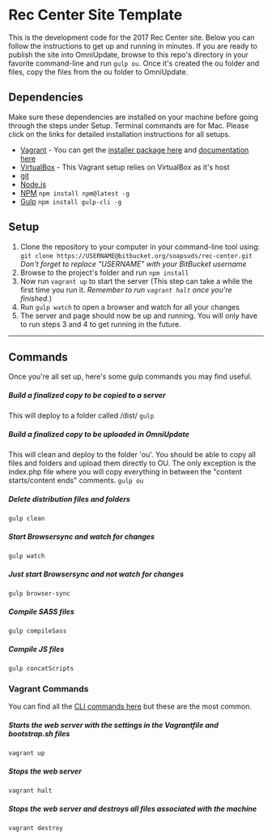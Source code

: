 # Rec Center Site Template
This is the development code for the 2017 Rec Center site. Below you can follow the instructions to get up and running in minutes. If you are ready to publish the site into OmniUpdate, browse to this repo's directory in your favorite command-line and run `gulp ou`. Once it's created the ou folder and files, copy the files from the ou folder to OmniUpdate.

## Dependencies
Make sure these dependencies are installed on your machine before going through the steps under Setup. Terminal commands are for Mac. Please click on the links for detailed installation instructions for all setups.

+ [Vagrant](https://www.vagrantup.com/) - You can get the [installer package here](https://www.vagrantup.com/downloads.html) and [documentation here](https://www.vagrantup.com/docs/index.html)
+ [VirtualBox](https://www.virtualbox.org/wiki/Downloads) - This Vagrant setup relies on VirtualBox as it's host
+ [git](https://git-scm.com/book/en/v2/Getting-Started-Installing-Git)
+ [Node.js](https://docs.npmjs.com/getting-started/installing-node)
+ [NPM](https://docs.npmjs.com/getting-started/installing-node)
`npm install npm@latest -g`
+ [Gulp](http://gulpjs.com/)
`npm install gulp-cli -g`

## Setup
1. Clone the repository to your computer in your command-line tool using:
`git clone https://USERNAME@bitbucket.org/soapsuds/rec-center.git`
*Don't forget to replace "USERNAME" with your BitBucket username*
2. Browse to the project's folder and run `npm install`
3. Now run `vagrant up` to start the server (This step can take a while the first time you run it. *Remember to run `vagrant halt` once you're finished.*)
4. Run `gulp watch` to open a browser and watch for all your changes
5. The server and page should now be up and running. You will only have to run steps 3 and 4 to get running in the future.

---

## Commands
Once you're all set up, here's some gulp commands you may find useful.

##### Build a finalized copy to be copied to a server
This will deploy to a folder called /dist/
`gulp`

##### Build a finalized copy to be uploaded in OmniUpdate
This will clean and deploy to the folder 'ou'. You should be able to copy all files and folders and upload them directly to OU. The only exception is the index.php file where you will copy everything in between the "content starts/content ends" comments.
`gulp ou`

##### Delete distribution files and folders
`gulp clean`

##### Start Browsersync and watch for changes
`gulp watch`

##### Just start Browsersync and not watch for changes
`gulp browser-sync`

##### Compile SASS files
`gulp compileSass`

##### Compile JS files
`gulp concatScripts`

### Vagrant Commands
You can find all the [CLI commands here](https://www.vagrantup.com/docs/cli/) but these are the most common.

##### Starts the web server with the settings in the Vagrantfile and bootstrap.sh files
`vagrant up`

##### Stops the web server
`vagrant halt`

##### Stops the web server and destroys all files associated with the machine
`vagrant destroy`

